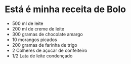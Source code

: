 # Está é minha receita de Bolo

- 500 ml de leite
- 200 ml de creme de leite
- 300 gramas de chocolate amargo
- 10 morangos picados
- 200 gramas de farinha de trigo
- 2 Colheres de açucar de confeiteiro
- 1/2 Lata de leite condençado